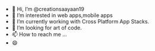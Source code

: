 - 👋 Hi, I’m @creationsaayaan19
- 👀 I’m interested in web apps,mobile apps 
- 🌱 I’m currently working with Cross Platform App Stacks.
- 💞️ I’m looking for art of code.
- 📫 How to reach me ...
- 😄 
  

<!---
creationsaayaan19/creationsaayaan19 is a ✨ special ✨ repository because its `README.md` (this file) appears on your GitHub profile.
You can click the Preview link to take a look at your changes.
--->
